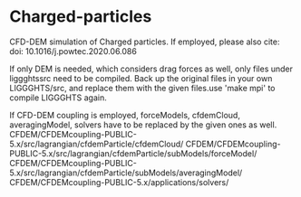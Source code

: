# Charged-particles
CFD-DEM simulation of Charged particles. If employed, please also cite: doi: 10.1016/j.powtec.2020.06.086

If only DEM is needed, which considers drag forces as well, only files under liggghtssrc need to be compiled.
Back up the original files in your own LIGGGHTS/src, and replace them with the given files.use 'make mpi' to compile LIGGGHTS again.

If CFD-DEM coupling is employed, forceModels, cfdemCloud, averagingModel, solvers have to be replaced by the given ones as well.
CFDEM/CFDEMcoupling-PUBLIC-5.x/src/lagrangian/cfdemParticle/cfdemCloud/
CFDEM/CFDEMcoupling-PUBLIC-5.x/src/lagrangian/cfdemParticle/subModels/forceModel/
CFDEM/CFDEMcoupling-PUBLIC-5.x/src/lagrangian/cfdemParticle/subModels/averagingModel/
CFDEM/CFDEMcoupling-PUBLIC-5.x/applications/solvers/


